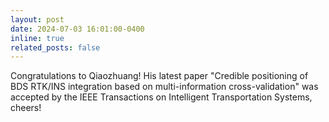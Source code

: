 ```yaml
---
layout: post
date: 2024-07-03 16:01:00-0400
inline: true
related_posts: false
---
```


Congratulations to Qiaozhuang! His latest paper "Credible positioning of BDS RTK/INS integration based on multi-information cross-validation" was accepted by the IEEE Transactions on Intelligent Transportation Systems, cheers!
